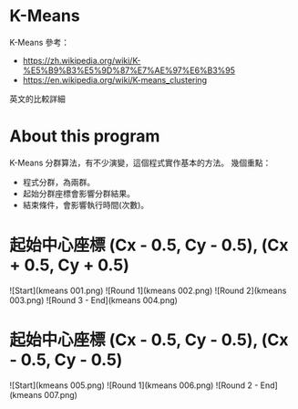 # K-Means

K-Means 參考：
 - https://zh.wikipedia.org/wiki/K-%E5%B9%B3%E5%9D%87%E7%AE%97%E6%B3%95
 - https://en.wikipedia.org/wiki/K-means_clustering
  
英文的比較詳細

# About this program

K-Means 分群算法，有不少演變，這個程式實作基本的方法。
幾個重點：
 - 程式分群，為兩群。
 - 起始分群座標會影響分群結果。
 - 結束條件，會影響執行時間(次數)。

# 起始中心座標 (Cx - 0.5, Cy - 0.5), (Cx + 0.5, Cy + 0.5)

![Start](kmeans 001.png)
![Round 1](kmeans 002.png)
![Round 2](kmeans 003.png)
![Round 3 - End](kmeans 004.png)

# 起始中心座標 (Cx - 0.5, Cy - 0.5), (Cx - 0.5, Cy - 0.5)

![Start](kmeans 005.png)
![Round 1](kmeans 006.png)
![Round 2 - End](kmeans 007.png)
